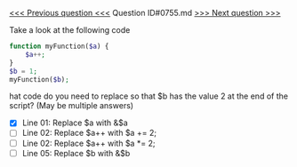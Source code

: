 [<<< Previous question <<<](0754.md)  Question ID#0755.md  [>>> Next question >>>](0756.md) 

Take a look at the following code

```php
function myFunction($a) {
	$a++;
}
$b = 1;
myFunction($b);
```
hat code do you need to replace so that $b has the value 2 at the end of the script? (May be multiple answers)

- [x] Line 01: Replace $a with &$a
- [ ] Line 02: Replace $a++ with $a += 2;
- [ ] Line 02: Replace $a++ with $a *= 2;
- [ ] Line 05: Replace $b with &$b
